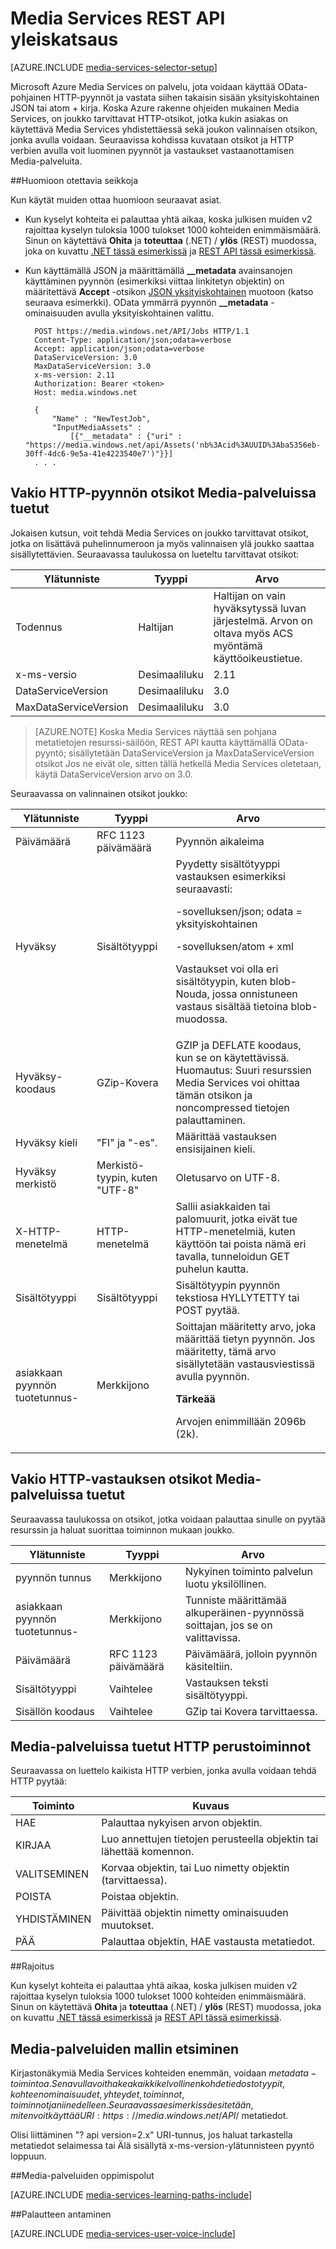 <properties 
    pageTitle="Media Services REST API yleiskatsaus | Microsoft Azure" 
    description="Media Services REST API yleiskatsaus" 
    services="media-services" 
    documentationCenter="" 
    authors="Juliako" 
    manager="erikre" 
    editor=""/>

<tags 
    ms.service="media-services" 
    ms.workload="media" 
    ms.tgt_pltfrm="na" 
    ms.devlang="dotnet" 
    ms.topic="article" 
    ms.date="10/12/2016"
    ms.author="juliako"/>


# <a name="media-services-rest-api-overview"></a>Media Services REST API yleiskatsaus 

[AZURE.INCLUDE [media-services-selector-setup](../../includes/media-services-selector-setup.md)]

Microsoft Azure Media Services on palvelu, jota voidaan käyttää OData-pohjainen HTTP-pyynnöt ja vastata siihen takaisin sisään yksityiskohtainen JSON tai atom + kirja. Koska Azure rakenne ohjeiden mukainen Media Services, on joukko tarvittavat HTTP-otsikot, jotka kukin asiakas on käytettävä Media Services yhdistettäessä sekä joukon valinnaisen otsikon, jonka avulla voidaan. Seuraavissa kohdissa kuvataan otsikot ja HTTP verbien avulla voit luominen pyynnöt ja vastaukset vastaanottamisen Media-palveluita.

##<a name="considerations"></a>Huomioon otettavia seikkoja 

Kun käytät muiden ottaa huomioon seuraavat asiat.

- Kun kyselyt kohteita ei palauttaa yhtä aikaa, koska julkisen muiden v2 rajoittaa kyselyn tuloksia 1000 tulokset 1000 kohteiden enimmäismäärä. Sinun on käytettävä **Ohita** ja **toteuttaa** (.NET) / **ylös** (REST) muodossa, joka on kuvattu [.NET tässä esimerkissä](media-services-dotnet-manage-entities.md#enumerating-through-large-collections-of-entities) ja [REST API tässä esimerkissä](media-services-rest-manage-entities.md#enumerating-through-large-collections-of-entities). 

- Kun käyttämällä JSON ja määrittämällä **__metadata** avainsanojen käyttäminen pyynnön (esimerkiksi viittaa linkitetyn objektin) on määritettävä **Accept** -otsikon [JSON yksityiskohtainen](http://www.odata.org/documentation/odata-version-3-0/json-verbose-format/) muotoon (katso seuraava esimerkki). OData ymmärrä pyynnön **__metadata** -ominaisuuden avulla yksityiskohtainen valittu.  

        POST https://media.windows.net/API/Jobs HTTP/1.1
        Content-Type: application/json;odata=verbose
        Accept: application/json;odata=verbose
        DataServiceVersion: 3.0
        MaxDataServiceVersion: 3.0
        x-ms-version: 2.11
        Authorization: Bearer <token> 
        Host: media.windows.net
        
        {
            "Name" : "NewTestJob", 
            "InputMediaAssets" : 
                [{"__metadata" : {"uri" : "https://media.windows.net/api/Assets('nb%3Acid%3AUUID%3Aba5356eb-30ff-4dc6-9e5a-41e4223540e7')"}}]
        . . . 
        

## <a name="standard-http-request-headers-supported-by-media-services"></a>Vakio HTTP-pyynnön otsikot Media-palveluissa tuetut

Jokaisen kutsun, voit tehdä Media Services on joukko tarvittavat otsikot, jotka on lisättävä puhelinnumeroon ja myös valinnaisen ylä joukko saattaa sisällytettävien. Seuraavassa taulukossa on lueteltu tarvittavat otsikot:


Ylätunniste|Tyyppi|Arvo
---|---|---
Todennus|Haltijan|Haltijan on vain hyväksytyssä luvan järjestelmä. Arvon on oltava myös ACS myöntämä käyttöoikeustietue.
x-ms-versio|Desimaaliluku|2.11
DataServiceVersion|Desimaaliluku|3.0
MaxDataServiceVersion|Desimaaliluku|3.0



>[AZURE.NOTE] Koska Media Services näyttää sen pohjana metatietojen resurssi-säilöön, REST API kautta käyttämällä OData-pyyntö; sisällytetään DataServiceVersion ja MaxDataServiceVersion otsikot Jos ne eivät ole, sitten tällä hetkellä Media Services oletetaan, käytä DataServiceVersion arvo on 3.0.

Seuraavassa on valinnainen otsikot joukko:

Ylätunniste|Tyyppi|Arvo
---|---|---
Päivämäärä|RFC 1123 päivämäärä|Pyynnön aikaleima
Hyväksy|Sisältötyyppi|Pyydetty sisältötyyppi vastauksen esimerkiksi seuraavasti:<p> -sovelluksen/json; odata = yksityiskohtainen<p> -sovelluksen/atom + xml<p> Vastaukset voi olla eri sisältötyypin, kuten blob-Nouda, jossa onnistuneen vastaus sisältää tietoina blob-muodossa.
Hyväksy-koodaus|GZip-Kovera|GZIP ja DEFLATE koodaus, kun se on käytettävissä. Huomautus: Suuri resurssien Media Services voi ohittaa tämän otsikon ja noncompressed tietojen palauttaminen.
Hyväksy kieli|"FI" ja "-es".|Määrittää vastauksen ensisijainen kieli.
Hyväksy merkistö|Merkistö-tyypin, kuten "UTF-8"|Oletusarvo on UTF-8.
X-HTTP-menetelmä|HTTP-menetelmä|Sallii asiakkaiden tai palomuurit, jotka eivät tue HTTP-menetelmiä, kuten käyttöön tai poista nämä eri tavalla, tunneloidun GET puhelun kautta.
Sisältötyyppi|Sisältötyyppi|Sisältötyypin pyynnön tekstiosa HYLLYTETTY tai POST pyytää.
asiakkaan pyynnön tuotetunnus-|Merkkijono|Soittajan määritetty arvo, joka määrittää tietyn pyynnön. Jos määritetty, tämä arvo sisällytetään vastausviestissä avulla pyynnön. <p><p>**Tärkeää**<p>Arvojen enimmillään 2096b (2k).

## <a name="standard-http-response-headers-supported-by-media-services"></a>Vakio HTTP-vastauksen otsikot Media-palveluissa tuetut

Seuraavassa taulukossa on otsikot, jotka voidaan palauttaa sinulle on pyytää resurssin ja haluat suorittaa toiminnon mukaan joukko.


Ylätunniste|Tyyppi|Arvo
---|---|---
pyynnön tunnus|Merkkijono|Nykyinen toiminto palvelun luotu yksilöllinen.
asiakkaan pyynnön tuotetunnus-|Merkkijono|Tunniste määrittämää alkuperäinen-pyynnössä soittajan, jos se on valittavissa.
Päivämäärä|RFC 1123 päivämäärä|Päivämäärä, jolloin pyynnön käsiteltiin.
Sisältötyyppi|Vaihtelee|Vastauksen teksti sisältötyyppi.
Sisällön koodaus|Vaihtelee|GZip tai Kovera tarvittaessa.


## <a name="standard-http-verbs-supported-by-media-services"></a>Media-palveluissa tuetut HTTP perustoiminnot

Seuraavassa on luettelo kaikista HTTP verbien, jonka avulla voidaan tehdä HTTP pyytää:


Toiminto|Kuvaus
---|---
HAE|Palauttaa nykyisen arvon objektin.
KIRJAA|Luo annettujen tietojen perusteella objektin tai lähettää komennon.
VALITSEMINEN|Korvaa objektin, tai Luo nimetty objektin (tarvittaessa).
POISTA|Poistaa objektin.
YHDISTÄMINEN|Päivittää objektin nimetty ominaisuuden muutokset.
PÄÄ|Palauttaa objektin, HAE vastausta metatiedot.

##<a name="limitation"></a>Rajoitus

Kun kyselyt kohteita ei palauttaa yhtä aikaa, koska julkisen muiden v2 rajoittaa kyselyn tuloksia 1000 tulokset 1000 kohteiden enimmäismäärä. Sinun on käytettävä **Ohita** ja **toteuttaa** (.NET) / **ylös** (REST) muodossa, joka on kuvattu [.NET tässä esimerkissä](media-services-dotnet-manage-entities.md#enumerating-through-large-collections-of-entities) ja [REST API tässä esimerkissä](media-services-rest-manage-entities.md#enumerating-through-large-collections-of-entities). 


## <a name="discovering-media-services-model"></a>Media-palveluiden mallin etsiminen

Kirjastonäkymiä Media Services kohteiden enemmän, voidaan $metadata-toimintoa. Sen avulla voit hakea kaikki kelvollinen kohde tiedostotyypit, kohteen ominaisuudet, yhteydet, toiminnot, toiminnot ja niin edelleen. Seuraavassa esimerkissä esitetään, miten voit käyttää URI: https://media.windows.net/API/$ metatiedot.

Olisi liittäminen "? api version=2.x" URI-tunnus, jos haluat tarkastella metatiedot selaimessa tai Älä sisällytä x-ms-version-ylätunnisteen pyyntö loppuun.



##<a name="media-services-learning-paths"></a>Media-palveluiden oppimispolut

[AZURE.INCLUDE [media-services-learning-paths-include](../../includes/media-services-learning-paths-include.md)]

##<a name="provide-feedback"></a>Palautteen antaminen

[AZURE.INCLUDE [media-services-user-voice-include](../../includes/media-services-user-voice-include.md)]





 
